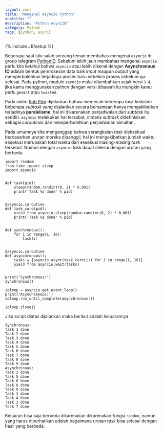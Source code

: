 ```yaml
---
layout: post
title: "Mengenal AsyncIO Python"
subtitle: ""
description: "Python AsyncIO"
category: Python
tags: [python, async]
---
```

{% include JB/setup %}

Beberapa saat lalu salah seorang teman membahas mengenai `asyncio` di group telegram [PythonID](https://t.me/pythonid). Sebelum lebih jauh membahas mengenai
`asyncio` perlu kita ketahui bahwa `asyncio` atau lebih dikenal dengan **Asynchronous IO** adalah bentuk pemrosesan data baik _input_ maupun _output_ yang 
memperbolehkan terjadinya proses baru sebelum proses sebelumnya selesai. Pada python, module `asyncio` mulai ditambahkan sejak versi `3.4`, jika kamu menggunakan 
python dengan versi dibawah itu mungkin kamu perlu `gevent` atau `twisted`.  

Pada video [Rob Pike](https://www.youtube.com/watch?v=cN_DpYBzKso) dijelaskan bahwa memecah beberapa _task_ kedalam beberapa _subtask_ yang dijalankan secara bersamaan
hanya mengakibatkan terjadinya **paralelisme**, hal ini dikarenakan penjadwalan dari _subtask_ itu sendiri. `asyncio` melakukan hal tersebut, dimana _subtask_ didefinisikan sebagai 
_coroutines_ dan memperbolehkan penjadwalan simultan.  

Pada umumnya kita menganggap bahwa serangkaian _task_ dieksekusi berdasarkan urutan mereka dipanggil, hal ini mengakibatkan jumlah waktu eksekusi merupakan total waktu dari 
eksekusi masing-masing _task_ tersebut. Namun dengan `asyncio` _task_ dapat selesai dengan urutan yang berbeda.  

```
import random
from time import sleep
import asyncio


def task(pid):
    sleep(random.randint(0, 2) * 0.001)
    print('Task %s done' % pid)


@asyncio.coroutine
def task_coro(pid):
    yield from asyncio.sleep(random.randint(0, 2) * 0.001)
    print('Task %s done' % pid)


def synchronous():
    for i in range(1, 10):
        task(i)


@asyncio.coroutine
def asynchronous():
    tasks = [asyncio.async(task_coro(i)) for i in range(1, 10)]
    yield from asyncio.wait(tasks)


print('Synchronous:')
synchronous()

ioloop = asyncio.get_event_loop()
print('Asynchronous:')
ioloop.run_until_complete(asynchronous())

ioloop.close()
```  

Jika script diatas dijalankan maka berikut adalah keluarannya  

```
Synchronous:
Task 1 done
Task 2 done
Task 3 done
Task 4 done
Task 5 done
Task 6 done
Task 7 done
Task 8 done
Task 9 done
Asynchronous:
Task 2 done
Task 5 done
Task 6 done
Task 8 done
Task 9 done
Task 1 done
Task 4 done
Task 3 done
Task 7 done
```  
Keluaran bisa saja berbeda dikarenakan dikarenakan fungsi `random`, namun yang harus diperhatikan adalah bagaimana urutan _task_ bisa selesai dengan hasil yang berbeda.
